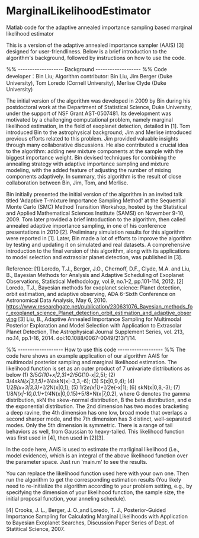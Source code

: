 # MarginalLikelihoodEstimator
Matlab code for the adaptive annealed importance sampling based marginal likelihood estimator

This is a version of the adaptive annealed importance sampler (AAIS) [3] designed for user-friendliness. Below is a brief introduction to the algorithm's background, followed by instructions on how to use the code.

%% -------------------  Background ------------------- %%
Code developer：Bin Liu;   Algorithm contributor: Bin Liu, Jim Berger (Duke University), Tom Loredo (Cornell University), Merlise Clyde (Duke University)

The initial version of the algorithm was developed in 2009 by Bin during his postdoctoral work at the Department of Statistical Science, Duke University, under the support of NSF Grant AST-0507481. Its development was motivated by a challenging computational problem, namely marginal likelihood estimation, in the field of exoplanet detection, detailed in [1]. Tom introduced Bin to the astrophysical background; Jim and Merlise introduced previous efforts related to this problem. Jim provided valuable insights through many collaborative discussions. He also contributed a crucial idea to the algorithm: adding new mixture components at the sample with the biggest importance weight. Bin devised techniques for combining the annealing strategy with adaptive importance sampling and mixture modeling, with the added feature of adjusting the number of mixing components adaptively. In summary, this algorithm is the result of close collaboration between Bin, Jim, Tom, and Merlise.

Bin initially presented the initial version of the algorithm in an invited talk titled 'Adaptive T-mixture Importance Sampling Method' at the Sequential Monte Carlo (SMC) Method Transition Workshop, hosted by the Statistical and Applied Mathematical Sciences Institute (SAMSI) on November 9-10, 2009. Tom later provided a brief introduction to the algorithm, then called annealed adaptive importance sampling, in one of his conference presentations in 2010 [2]. Preliminary simulation results for this algorithm were reported in [1]. Later, Bin made a lot of efforts to improve the algorithm by testing and updating it on simulated and real datasets. A comprehensive introduction to the final version of this algorithm, along with its applications to model selection and extrasolar planet detection, was published in [3].

Reference:
[1] Loredo, T.J., Berger, J.O., Chernoff, D.F., Clyde, M.A. and Liu, B., Bayesian Methods for Analysis and Adaptive Scheduling of Exoplanet Observations, Statistical Methodology, vol.9, no.1-2, pp.101-114, 2012. 
[2] Loredo, T.J., Bayesian methods for exoplanet science: Planet detection, orbit estimation, and adaptive observing, ADA 6-Sixth Conference on Astronomical Data Analysis, May 6, 2010. https://www.researchgate.net/publication/230631076_Bayesian_methods_for_exoplanet_science_Planet_detection_orbit_estimation_and_adaptive_observing
[3]  Liu, B., Adaptive Annealed Importance Sampling for Multimodal Posterior Exploration and Model Selection with Application to Extrasolar Planet Detection, The Astrophysical Journal Supplement Series, vol. 213, no.14, pp.1-16, 2014. doi:10.1088/0067-0049/213/1/14.

%% -------------------  How to use this code ------------------- %%
The code here shows an example application of our algorithm AAIS for multimodal posterior sampling and marginal likelihood estimation.
The likelihood function is set as an outer product of 7 univariate distributions as below
(1) 3/5*G(10+x|2,3)+2/5*G(10-x|2,5);
(2) 3/4*skN(x|3,1,5)+1/4*skN(x|-3,3,-6);
(3) S(x|0,9,4);
(4) 1/2*B(x+3|3,3)+1/2*N(x|0,1);
(5) 1/2*e(x|1)+1/2*e(-x|1);
(6) skN(x|0,8,-3);
(7) 1/8*N(x|-10,0.1)+1/4*N(x|0,0.15)+5/8*N(x|7,0.2),
where G denotes the gamma distribution, skN the skew-normal distribution, B the beta distribution, and e the exponential distribution. The 2nd dimension has two modes bracketing a deep ravine, the 4th dimension has one low, broad mode that overlaps a second sharper mode, and the 7th dimension has 3 distinct, well-separated modes. Only the 5th dimension is symmetric. There is a range of tail behaviors as well, from Gaussian to heavy-tailed. This likelihood function was first used in [4], then used in [2][3].

In the code here, AAIS is used to estimate the marliginal likelihood (i.e., model evidence), which is an integral of the above likelihood function over the parameter space.  Just run 'main.m' to see the results.

You can replace the likelihood function used here with your own one. Then run the algorithm to get the corresponding estimation results (You likely need to re-initialize the algorithm according to your problem setting, e.g., by specifying the dimension of your likelihood function, the sample size, the initial proposal function, your anneling schedule). 

[4] Crooks, J. L., Berger, J. O.,and Loredo, T. J., Posterior-Guided Importance Sampling for Calculating Marginal Likelihoods with Application to Bayesian Exoplanet Searches, Discussion Paper Series of Dept. of Statitical Science, 2007.
